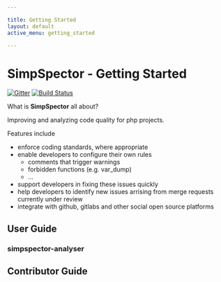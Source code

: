 ```yaml
---

title: Getting Started
layout: default
active_menu: getting_started

---
```


# SimpSpector - Getting Started

[![Gitter](https://badges.gitter.im/Join-Chat.svg)](https://gitter.im/simplethings/SimpSpector?utm_source=badge&utm_medium=badge&utm_campaign=pr-badge&utm_content=badge)
[![Build Status](https://travis-ci.org/simpspector/simpspector.svg?branch=master)](https://travis-ci.org/simpspector/simpspector)

What is **SimpSpector** all about?

Improving and analyzing code quality for php projects.

Features include

* enforce coding standards, where appropriate
* enable developers to configure their own rules
    * comments that trigger warnings
    * forbidden functions (e.g. var_dump)
    * ...
* support developers in fixing these issues quickly
* help developers to identify new issues arrising from merge requests currently under review
* integrate with github, gitlabs and other social open source platforms

## User Guide

### simpspector-analyser

## Contributor Guide

